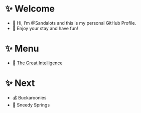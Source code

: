 # ✨ Welcome
- 👋 Hi, I’m @Sandalots and this is my personal GitHub Profile.
- 🍹 Enjoy your stay and have fun!


# ✨ Menu
- 🧑‍ [The Great Intelligence](https://www.sandymacdonald.co.uk)



# ✨ Next
- 💰 Buckaroonies
- 🌴 Sneedy Springs



<!---
Sandalots/Sandalots is a ✨ special ✨ repository because its `README.md` (this file) appears on your GitHub profile.
You can click the Preview link to take a look at your changes.
--->
